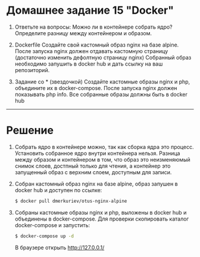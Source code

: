 # Домашнее задание 15 "Docker"

1) Ответьте на вопросы: 
Можно ли в контейнере собрать ядро?
Определите разницу между контейнером и образом.

2) Dockerfile
Создайте свой кастомный образ nginx на базе alpine. После запуска nginx должен
отдавать кастомную страницу (достаточно изменить дефолтную страницу nginx)
Собранный образ необходимо запушить в docker hub и дать ссылку на ваш
репозиторий.

3) Задание со * (звездочкой)
Создайте кастомные образы nginx и php, объедините их в docker-compose.
После запуска nginx должен показывать php info.
Все собранные образы должны быть в docker hub

____
# Решение

1) Собрать ядро в контейнере можно, так как сборка ядра это процесс. Установить собранное ядро внутри контейнера нельзя.
Разница между образом и контейнером в том, что образ это неизменяюмый снимок слоев, достпный только для чтения, а контейнер это запущенный образ с верхним слоем, доступным для записи.

2) Собран кастомный образ nginx на базе alpine, образ запушен в docker hub и доступен по ссылке:
    ```sh
    $ docker pull dmerkuriev/otus-nginx-alpine
    ```

3) Собраны кастомные образы nginx и php, выложены в docker hub и объединены в docker-compose.
Для проверки скопировать каталог docker-compose и запустить:
    ```sh
    $ docker-compose up -d
    ```
    В браузере открыть http://127.0.0.1/
